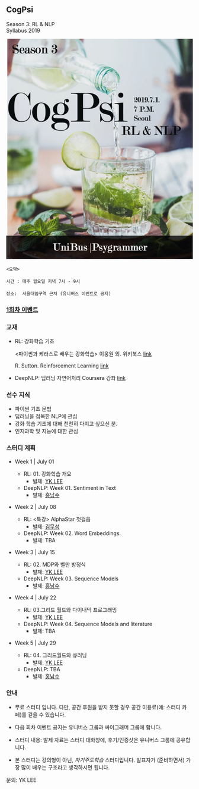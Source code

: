 ## CogPsi

Season 3: RL & NLP <br>
Syllabus 2019

<img src = "./cogpsiRLNLP_poster.jpg "/>

    <요약>

    시간 : 매주 월요일 저녁 7시 - 9시

    장소:  서울대입구역 근처 (유니버스 이벤트로 공지)

### [1회차 이벤트](https://www.facebook.com/events/2125042364460334/?hc_location=ufi)

### 교재

- RL: 강화학습 기초

  <파이썬과 케라스로 배우는 강화학습> 이웅원 외. 위키북스 [link](http://www.yes24.com/Product/goods/44136413)

  R. Sutton. Reinforcement Learning
  [link](https://web.stanford.edu/class/psych209/Readings/SuttonBartoIPRLBook2ndEd.pdf)

* DeepNLP: 딥러닝 자연어처리
  <Natural Language Processing in TensorFlow> Coursera 강좌 [link](https://www.coursera.org/learn/natural-language-processing-tensorflow)

### 선수 지식

- 파이썬 기초 문법
- 딥러닝을 접목한 NLP에 관심
- 강화 학습 기초에 대해 천천히 다지고 싶으신 분.
- 인지과학 및 지능에 대한 관심

### 스터디 계획

- Week 1 | July 01

  - RL: 01. 강화학습 개요
    - 발제: [YK LEE](github.com/yoonlee78)
  - DeepNLP: Week 01. Sentiment in Text
    - 발제: [홍남수](github.com/sucream)

- Week 2 | July 08

  - RL: <특강> AlphaStar 첫걸음
    - 발제: [김무성](github.com/mooithub)
  - DeepNLP: Week 02. Word Embeddings.
    - 발제: TBA

- Week 3 | July 15

  - RL: 02. MDP와 벨만 방정식
    - 발제: [YK LEE](github.com/yoonlee78)
  - DeepNLP: Week 03. Sequence Models
    - 발제: [홍남수](github.com/sucream)

- Week 4 | July 22

  - RL: 03.그리드 월드와 다이내믹 프로그래밍
    - 발제: [YK LEE](github.com/yoonlee78)
  - DeepNLP: Week 04. Sequence Models and literature
    - 발제: TBA

- Week 5 | July 29
  - RL: 04. 그리드월드와 큐러닝
    - 발제: [YK LEE](github.com/yoonlee78)
  - DeepNLP: TBA
    - 발제: [홍남수](github.com/sucream)

### 안내

- 무료 스터디 입니다. 다만, 공간 후원을 받지 못할 경우 공간 이용료(예: 스터디 카페)를 걷을 수 있습니다.

- 다음 회차 이벤트 공지는 유니버스 그룹과 싸이그래머 그룹에 합니다.

- 스터디 내용: 발제 자료는 스터디 대화창에, 후기/인증샷은 유니버스 그룹에 공유합니다.

- 본 스터디는 강의형이 아닌, _자기주도학습_ 스터디입니다. 발표자가 (준비하면서) 가장 많이 배우는 구조라고 생각하시면 됩니다.

문의: YK LEE
